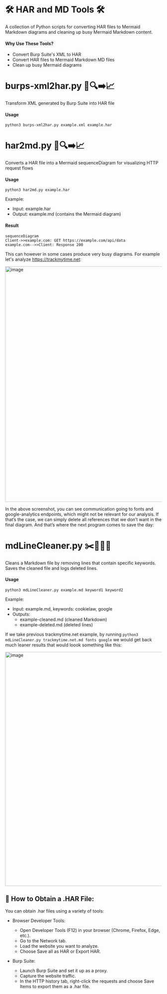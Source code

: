 # 🛠️ HAR and MD Tools 🛠️
A collection of Python scripts for converting HAR files to Mermaid Markdown diagrams and cleaning up busy Mermaid Markdown content.

#### Why Use These Tools?
- Convert Burp Suite's XML to HAR
- Convert HAR files to Mermaid Markdown MD files
- Clean up busy Mermaid diagrams


# burps-xml2har.py 📂🔍➡️📈
Transform XML generated by Burp Suite into HAR file

#### Usage
    python3 burps-xml2har.py example.xml example.har

# har2md.py 📂🔍➡️📈
Converts a HAR file into a Mermaid sequenceDiagram for visualizing HTTP request flows

#### Usage
    python3 har2md.py example.har

Example:
- Input: example.har
- Output: example.md (contains the Mermaid diagram)

#### Result

    sequenceDiagram
    Client->>example.com: GET https://example.com/api/data
    example.com-->>Client: Response 200

This can however in some cases produce very busy diagrams. For example let's analyze https://trackmytime.net:

<img width="759" alt="image" src="https://github.com/user-attachments/assets/6e975eba-a10e-4b0c-9316-5d2a48291d73" />

In the above screenshot, you can see communication going to fonts and google-analytics endpoints, which might not be relevant for our analysis. If that’s the case, we can simply delete all references that we don’t want in the final diagram. And that’s where the next program comes to save the day:

# mdLineCleaner.py ✂️📄🧹✅
Cleans a Markdown file by removing lines that contain specific keywords. Saves the cleaned file and logs deleted lines.

#### Usage
    python3 mdLineCleaner.py example.md keyword1 keyword2

Example:
- Input: example.md, keywords: cookielaw, google
- Outputs:
  - example-cleaned.md (cleaned Markdown)
  - example-deleted.md (deleted lines)

If we take previous trackmytime.net example, by running ```python3 mdLineCleaner.py trackmytime.net.md fonts google``` we would get back much leaner results that would loook something like this:

<img width="754" alt="image" src="https://github.com/user-attachments/assets/fb410b28-ce8f-4bb4-bcd4-2684715985b9" />


## 🧐 How to Obtain a .HAR File:
You can obtain .har files using a variety of tools:

- Browser Developer Tools:
  - Open Developer Tools (F12) in your browser (Chrome, Firefox, Edge, etc.).
  - Go to the Network tab.
  - Load the website you want to analyze.
  - Choose Save all as HAR or Export HAR.

- Burp Suite:
  - Launch Burp Suite and set it up as a proxy.
  - Capture the website traffic.
  - In the HTTP history tab, right-click the requests and choose Save Items to export them as a .har file.
